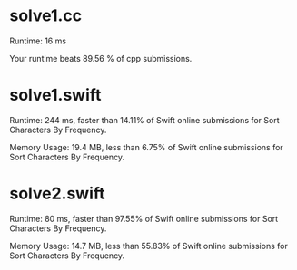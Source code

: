 # solve1.cc

Runtime: 16 ms

Your runtime beats 89.56 % of cpp submissions.

# solve1.swift

Runtime: 244 ms, faster than 14.11% of Swift online submissions for Sort Characters By Frequency.

Memory Usage: 19.4 MB, less than 6.75% of Swift online submissions for Sort Characters By Frequency.

# solve2.swift

Runtime: 80 ms, faster than 97.55% of Swift online submissions for Sort Characters By Frequency.

Memory Usage: 14.7 MB, less than 55.83% of Swift online submissions for Sort Characters By Frequency.
